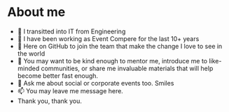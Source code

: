 # About me


- 🔭 I transitted into IT from Engineering
- 🌱 I have been working as Event Compere for the last 10+ years
- 👯 Here on GitHub to join the team that make the change I love to see in the world
- 🤔 You may want to be kind enough to mentor me, introduce me to like-minded communities, or share me invaluable materials that will help become better fast enough. 
- 💬 Ask me about social or corporate events too. Smiles
- 📫 You may leave me message here. 
- Thank you, thank you.
